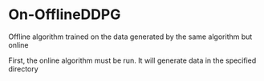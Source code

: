 # On-OfflineDDPG
Offline algorithm trained on the data generated by the same algorithm but online

First, the online algorithm must be run. It will generate data in the specified directory
